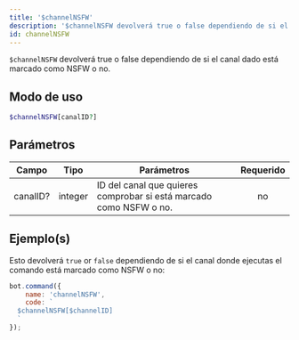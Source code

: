 ```yaml
---
title: '$channelNSFW'
description: '$channelNSFW devolverá true o false dependiendo de si el canal dado está marcado como NSFW o no.'
id: channelNSFW
---
```


`$channelNSFW` devolverá true o false dependiendo de si el canal dado está marcado como NSFW o no.

## Modo de uso

```php
$channelNSFW[canalID?]
```

## Parámetros

| Campo    | Tipo    | Parámetros                                                         | Requerido |
| -------- | ------- | ------------------------------------------------------------------ |:---------:|
| canalID? | integer | ID del canal que quieres comprobar si está marcado como NSFW o no. |    no     |

## Ejemplo(s)

Esto devolverá `true` or `false` dependiendo de si el canal donde ejecutas el comando está marcado como NSFW o no:

```javascript
bot.command({
    name: 'channelNSFW',
    code: `
  $channelNSFW[$channelID]
  `
});
```